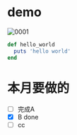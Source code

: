 # demo
![0001](https://user-images.githubusercontent.com/53824506/231801655-5a191e00-75a8-43a7-b2a2-40fda1066079.jpg)

````ruby
def hello_world
  puts 'hello world'
end
````
# 本月要做的
- [ ] 完成A
- [x] B done
- [ ] cc
